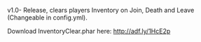 v1.0- Release, clears players Inventory on Join, Death and Leave (Changeable in config.yml).

Download InventoryClear.phar here: http://adf.ly/1HcE2p
